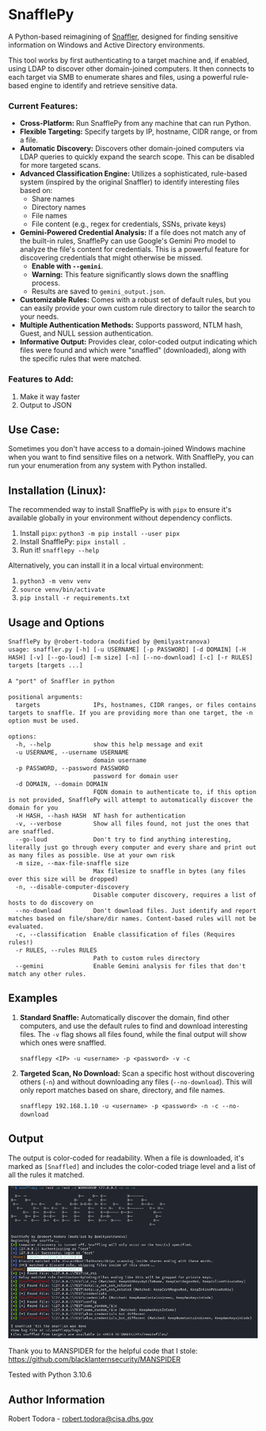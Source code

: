 # SnafflePy
A Python-based reimagining of [Snaffler](https://github.com/SnaffCon/Snaffler), designed for finding sensitive information on Windows and Active Directory environments.

This tool works by first authenticating to a target machine and, if enabled, using LDAP to discover other domain-joined computers. It then connects to each target via SMB to enumerate shares and files, using a powerful rule-based engine to identify and retrieve sensitive data.

### Current Features:
- **Cross-Platform:** Run SnafflePy from any machine that can run Python.
- **Flexible Targeting:** Specify targets by IP, hostname, CIDR range, or from a file.
- **Automatic Discovery:** Discovers other domain-joined computers via LDAP queries to quickly expand the search scope. This can be disabled for more targeted scans.
- **Advanced Classification Engine:** Utilizes a sophisticated, rule-based system (inspired by the original Snaffler) to identify interesting files based on:
    - Share names
    - Directory names
    - File names
    - File content (e.g., regex for credentials, SSNs, private keys)
- **Gemini-Powered Credential Analysis:** If a file does not match any of the built-in rules, SnafflePy can use Google's Gemini Pro model to analyze the file's content for credentials. This is a powerful feature for discovering credentials that might otherwise be missed.
    - **Enable with `--gemini`**.
    - **Warning:** This feature significantly slows down the snaffling process.
    - Results are saved to `gemini_output.json`.
- **Customizable Rules:** Comes with a robust set of default rules, but you can easily provide your own custom rule directory to tailor the search to your needs.
- **Multiple Authentication Methods:** Supports password, NTLM hash, Guest, and NULL session authentication.
- **Informative Output:** Provides clear, color-coded output indicating which files were found and which were "snaffled" (downloaded), along with the specific rules that were matched.

### Features to Add:
1. Make it way faster
2. Output to JSON

## Use Case:

Sometimes you don't have access to a domain-joined Windows machine when you want to find sensitive files on a network. With SnafflePy, you can run your enumeration from any system with Python installed.

## Installation (Linux):

The recommended way to install SnafflePy is with `pipx` to ensure it's available globally in your environment without dependency conflicts.

1.  Install `pipx`: `python3 -m pip install --user pipx`
2.  Install SnafflePy: `pipx install .`
3.  Run it! `snafflepy --help`

Alternatively, you can install it in a local virtual environment:
1.  `python3 -m venv venv`
2.  `source venv/bin/activate`
3.  `pip install -r requirements.txt`

## Usage and Options
```
SnafflePy by @robert-todora (modified by @emilyastranova)
usage: snaffler.py [-h] [-u USERNAME] [-p PASSWORD] [-d DOMAIN] [-H HASH] [-v] [--go-loud] [-m size] [-n] [--no-download] [-c] [-r RULES] targets [targets ...]

A "port" of Snaffler in python

positional arguments:
  targets               IPs, hostnames, CIDR ranges, or files contains targets to snaffle. If you are providing more than one target, the -n option must be used.

options:
  -h, --help            show this help message and exit
  -u USERNAME, --username USERNAME
                        domain username
  -p PASSWORD, --password PASSWORD
                        password for domain user
  -d DOMAIN, --domain DOMAIN
                        FQDN domain to authenticate to, if this option is not provided, SnafflePy will attempt to automatically discover the domain for you
  -H HASH, --hash HASH  NT hash for authentication
  -v, --verbose         Show all files found, not just the ones that are snaffled.
  --go-loud             Don't try to find anything interesting, literally just go through every computer and every share and print out as many files as possible. Use at your own risk
  -m size, --max-file-snaffle size
                        Max filesize to snaffle in bytes (any files over this size will be dropped)
  -n, --disable-computer-discovery
                        Disable computer discovery, requires a list of hosts to do discovery on
  --no-download         Don't download files. Just identify and report matches based on file/share/dir names. Content-based rules will not be evaluated.
  -c, --classification  Enable classification of files (Requires rules!)
  -r RULES, --rules RULES
                        Path to custom rules directory
  --gemini              Enable Gemini analysis for files that don't match any other rules.
```

## Examples

1.  **Standard Snaffle:** Automatically discover the domain, find other computers, and use the default rules to find and download interesting files. The `-v` flag shows all files found, while the final output will show which ones were snaffled.

    `snafflepy <IP> -u <username> -p <password> -v -c`

2.  **Targeted Scan, No Download:** Scan a specific host without discovering others (`-n`) and without downloading any files (`--no-download`). This will only report matches based on share, directory, and file names.

    `snafflepy 192.168.1.10 -u <username> -p <password> -n -c --no-download`

## Output

The output is color-coded for readability. When a file is downloaded, it's marked as `[Snaffled]` and includes the color-coded triage level and a list of all the rules it matched.

![image](./snaffler_screenshot.png)


Thank you to MANSPIDER for the helpful code that I stole: https://github.com/blacklanternsecurity/MANSPIDER

Tested with Python 3.10.6

## Author Information
Robert Todora - robert.todora@cisa.dhs.gov
